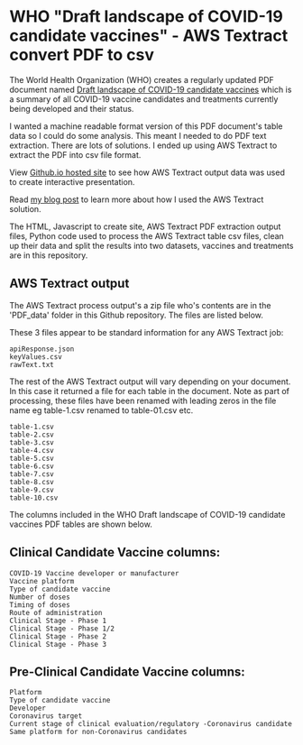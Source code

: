 # WHO "Draft landscape of COVID-19 candidate vaccines" - AWS Textract convert PDF to csv

The World Health Organization (WHO) creates a regularly updated PDF document named <a href="https://www.who.int/publications/m/item/draft-landscape-of-covid-19-candidate-vaccines" target="_blank" rel="noopener noreferrer">Draft landscape of COVID-19 candidate vaccines</a> which is a summary of all COVID-19 vaccine candidates and treatments currently being developed and their status.

I wanted a machine readable format version of this PDF document's table data so I could do some analysis. This meant I needed to do PDF text extraction. There are lots of solutions. I ended up using AWS Textract to extract the PDF into csv file format.

View <a href="https://sitrucp.github.io/covid_who_vaccine_landscape">Github.io hosted site</a> to see how AWS Textract output data was used to create interactive presentation. 

Read <a href="https://009co.com/?page_id=1212" target="_blank">my blog post</a> to learn more about how I used the AWS Textract solution.

The HTML, Javascript to create site, AWS Textract PDF extraction output files, Python code used to process the AWS Textract table csv files, clean up their data and split the results into two datasets, vaccines and treatments are in this repository.

## AWS Textract output

The AWS Textract process output's a zip file who's contents are in the 'PDF_data' folder in this Github repository. The files are listed below.

These 3 files appear to be standard information for any AWS Textract job:

    apiResponse.json
    keyValues.csv
    rawText.txt

The rest of the AWS Textract output will vary depending on your document. In this case it returned a file for each table in the document. Note as part of processing, these files have been renamed with leading zeros in the file name eg table-1.csv renamed to table-01.csv etc.

    table-1.csv
    table-2.csv
    table-3.csv
    table-4.csv
    table-5.csv
    table-6.csv
    table-7.csv
    table-8.csv
    table-9.csv
    table-10.csv

The columns included in the WHO Draft landscape of COVID-19 candidate vaccines PDF tables are shown below.

## Clinical Candidate Vaccine columns:

    COVID-19 Vaccine developer or manufacturer
    Vaccine platform
    Type of candidate vaccine
    Number of doses
    Timing of doses
    Route of administration
    Clinical Stage - Phase 1
    Clinical Stage - Phase 1/2
    Clinical Stage - Phase 2
    Clinical Stage - Phase 3

## Pre-Clinical Candidate Vaccine columns:

    Platform
    Type of candidate vaccine
    Developer
    Coronavirus target
    Current stage of clinical evaluation/regulatory -Coronavirus candidate
    Same platform for non-Coronavirus candidates

